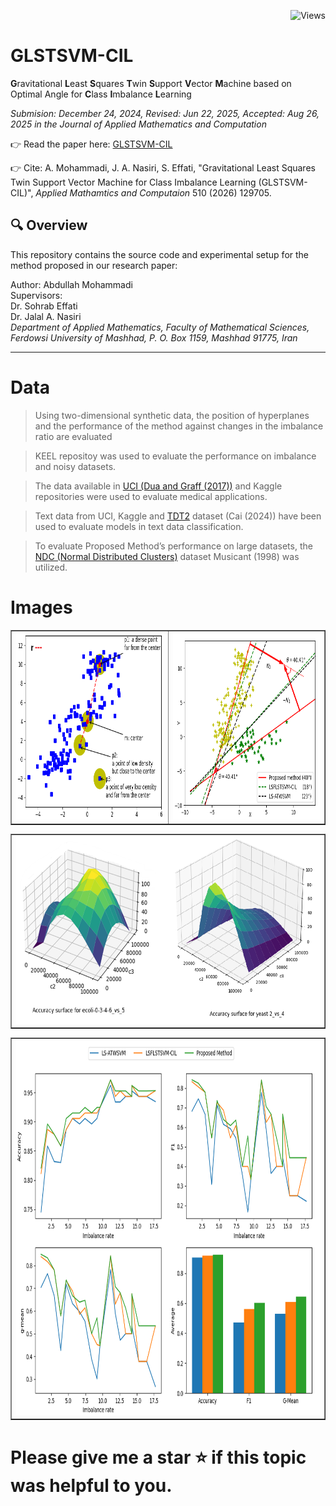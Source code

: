 <div align="right">
    
![Views](https://views-counter.vercel.app/badge?pageId=abdhmohammadi%2FGLSTSVM-CIL&label=Views)   

</div>

# GLSTSVM-CIL
**G**ravitational **L**east **S**quares **T**win **S**upport **V**ector **M**achine based on Optimal Angle for **C**lass **I**mbalance **L**earning

_Submision: December 24, 2024, Revised: Jun 22, 2025, Accepted: Aug 26, 2025 in the Journal of Applied Mathematics and Computation_

👉 Read the paper here: [GLSTSVM-CIL](https://www.sciencedirect.com/science/article/abs/pii/S009630032500431X) 

👉 Cite: A. Mohammadi, J. A. Nasiri, S. Effati, "Gravitational Least Squares Twin Support Vector Machine for Class Imbalance Learning (GLSTSVM-CIL)", _Applied Mathamtics and Computaion_ 510 (2026) 129705.
## 🔍 Overview

This repository contains the source code and experimental setup for the method proposed in our research paper:

Author: Abdullah Mohammadi<br>
Supervisors: <br>
    Dr. Sohrab Effati<br>
    Dr. Jalal A. Nasiri<br>
    *Department of Applied Mathematics, Faculty of Mathematical Sciences, Ferdowsi University of Mashhad, P. O. Box 1159, Mashhad 91775, Iran*

---

# Data
> Using two-dimensional synthetic data, the position of hyperplanes and the performance of the method against changes in the imbalance ratio are evaluated

> KEEL repositoy was used to evaluate the performance on imbalance and noisy datasets.

> The data available in <a href="http://archive.ics.uci.edu/ml">UCI (Dua and Graff (2017))</a> and Kaggle repositories were used to evaluate medical applications.
 
> Text data from UCI, Kaggle and <a href="http://www.cad.zju.edu.cn/home/dengcai/Data/TextData.html">TDT2</a> dataset (Cai (2024)) have been used to evaluate models in text data classification.

> To evaluate Proposed Method’s performance on large datasets, the <a href="https://research.cs.wisc.edu/dmi/svm/ndc/"> NDC (Normal Distributed Clusters)</a> dataset Musicant (1998) was utilized.
# Images
<table align='center' border='1'>
<tr>
	<td align='center'><img src='https://github.com/abdhmohammadi/GLSTSVM-CIL/blob/main/images/gravity-presentation.png' width='400' height='300'/></td>
    <td align='center'><img src='https://github.com/abdhmohammadi/GLSTSVM-CIL/blob/main/images/hyperplanes.png' width='400' height='300'/></td>
</tr>
</table>

<table align='center' border='1'>
<tr>
	<td align='center'><img src='https://github.com/abdhmohammadi/GLSTSVM-CIL/blob/main/images/surface-c2-c3.png' width='828' height='300'/></td>
</tr>
</table>

<table align='center' border='1'>
<tr>
	<td align='center'><img src='https://github.com/abdhmohammadi/GLSTSVM-CIL/blob/main/images/Imbalance-rate-plotes.png' width='828' height='600'/></td>
</tr>
</table>

#  Please give me a star ⭐ if this topic was helpful to you.

<!--
> **"An Angle-based Least Squares Generalized Weighted LSTSVM for Class Imbalance Learning"**  
> Submitted to *Journal of Applied Mathematics and Computation*, 2025.

Our proposed method is designed for binary classification tasks with high class imbalance and Gaussian noise. It integrates fuzzy membership weighting and angle-based optimization, outperforming other LS-SVM variants such as LS-ATWSVM and LSFLSTSVM-CIL.

## 🧪 Highlights

- Effective under varying class imbalance ratios (1:1 to 1:20)
- Robust to additive Gaussian noise (mean = 0, variance = 1)
- Combines the strengths of both fuzzy weighting and angle-based boundary design
- Evaluated with four performance metrics: **Accuracy**, **F1-Score**, **G-Mean**, and their **average**

## 📁 Project Structure

```
.
├── datasets/
│   └── synthetic/
├── results/
│   └── figures/
│       └── Figure_1.png
├── src/
│   ├── alsgw_lstsqvm.py
│   └── utils.py
├── notebooks/
│   └── experiments.ipynb
├── requirements.txt
└── README.md
```

## ⚙️ Installation

Make sure you have Python 3.9 or later installed. Then, install the required packages:

```bash
pip install -r requirements.txt
```

## 🚀 Running the Code

To reproduce the main experiments on synthetic datasets with Gaussian noise and varying imbalance ratios:

```bash
python src/alsgw_lstsqvm.py
```

You can also explore the Jupyter notebook:

```bash
jupyter notebook notebooks/experiments.ipynb
```

## 📊 Sample Result

The figure below demonstrates model performance across varying class imbalance ratios:

![Imbalance Rate Chart](results/figures/Figure_1.png)

- **Top-left**: Accuracy  
- **Top-right**: F1-score  
- **Bottom-left**: G-Mean  
- **Bottom-right**: Average of all three metrics  

The proposed method shows superior or equal performance in most scenarios, particularly due to its integrated dual-weight optimization structure.

## 📎 Citation

If you use this code in your research, please cite our work:

```bibtex
@article{YourLastName2025ALSGW,
  title={An Angle-based Least Squares Generalized Weighted LSTSVM for Class Imbalance Learning},
  author={Your Name and Co-authors},
  journal={Journal of Applied Mathematics and Computation},
  year={2025}
}
```

## 📜 License

This project is open-source and available under the MIT License.


## 👤 Author

**[Your Full Name]**  
Department of Mathematics, [Your University]  
GitHub: [@yourusername](https://github.com/yourusername)  
Website: [yourwebsite.com](https://yourwebsite.com)
-->
